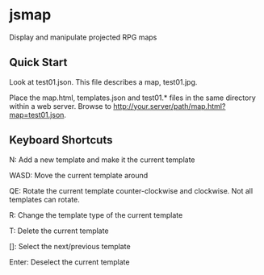 jsmap
=====

Display and manipulate projected RPG maps

Quick Start
-----------

Look at test01.json.  This file describes a map, test01.jpg.  

Place the map.html, templates.json and test01.\* files in the same directory within a web server.  Browse to http://your.server/path/map.html?map=test01.json.

Keyboard Shortcuts
------------------

N: Add a new template and make it the current template

WASD: Move the current template around

QE: Rotate the current template counter-clockwise and clockwise.  Not all templates can rotate.

R: Change the template type of the current template

T: Delete the current template

\[\]: Select the next/previous template

Enter: Deselect the current template

